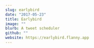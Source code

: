 ```yaml
---
slug: earlybird
date: "2017-05-23"
title: Earlybird
image: ""
blurb: A tweet scheduler
github: ""
website: https://earlybird.flanny.app
---
```

